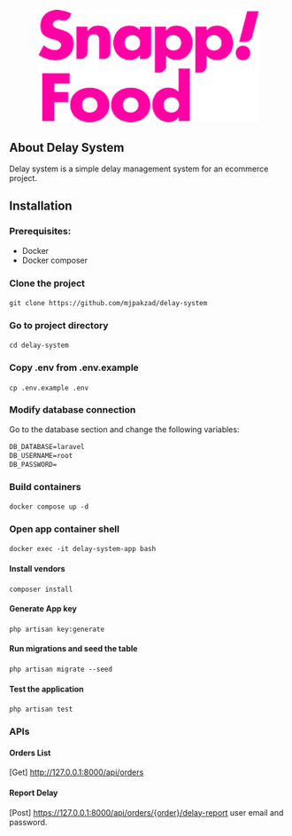<p align="center"><a href="https://github.com/mjpakzad/delay_system" target="_blank"><img src="public/assets/images/snappfood-logo.png" width="400" alt="Laravel Logo"></a></p>

## About Delay System

Delay system is a simple delay management system for an ecommerce project.

## Installation

### Prerequisites:

- Docker
- Docker composer

### Clone the project
`git clone https://github.com/mjpakzad/delay-system`

### Go to project directory
`cd delay-system`

### Copy .env from .env.example
`cp .env.example .env`

### Modify database connection
Go to the database section and change the following variables:
```
DB_DATABASE=laravel
DB_USERNAME=root
DB_PASSWORD=
```

### Build containers
`docker compose up -d`

### Open app container shell
`docker exec -it delay-system-app bash`

#### Install vendors
`composer install`

#### Generate App key
`php artisan key:generate`

#### Run migrations and seed the table
`php artisan migrate --seed`

#### Test the application
`php artisan test`

### APIs

#### Orders List
[Get] http://127.0.0.1:8000/api/orders

#### Report Delay
[Post] https://127.0.0.1:8000/api/orders/{order}/delay-report
user email and password.